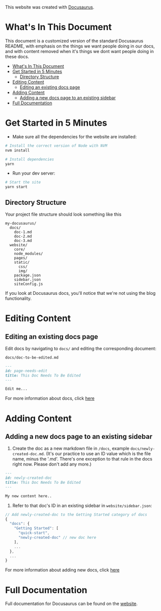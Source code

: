 This website was created with [Docusaurus](https://docusaurus.io/).

# What's In This Document

This document is a customized version of the standard Docusaurus README, with emphasis on the things we want people
doing in our docs, and with content removed when it's things we dont want people doing in these docs.

- [What's In This Document](#whats-in-this-document)
- [Get Started in 5 Minutes](#get-started-in-5-minutes)
  - [Directory Structure](#directory-structure)
- [Editing Content](#editing-content)
  - [Editing an existing docs page](#editing-an-existing-docs-page)
- [Adding Content](#adding-content)
  - [Adding a new docs page to an existing sidebar](#adding-a-new-docs-page-to-an-existing-sidebar)
- [Full Documentation](#full-documentation)

# Get Started in 5 Minutes

- Make sure all the dependencies for the website are installed:

```sh
# Install the correct version of Node with NVM
nvm install

# Install dependencies
yarn
```
- Run your dev server:

```sh
# Start the site
yarn start
```

## Directory Structure

Your project file structure should look something like this

```
my-docusaurus/
  docs/
    doc-1.md
    doc-2.md
    doc-3.md
  website/
    core/
    node_modules/
    pages/
    static/
      css/
      img/
    package.json
    sidebar.json
    siteConfig.js
```

If you look at Docusaurus docs, you'll notice that we're not using the blog functionality.

# Editing Content

## Editing an existing docs page

Edit docs by navigating to `docs/` and editing the corresponding document:

`docs/doc-to-be-edited.md`

```markdown
---
id: page-needs-edit
title: This Doc Needs To Be Edited
---

Edit me...
```

For more information about docs, click [here](https://docusaurus.io/docs/en/navigation)

# Adding Content

## Adding a new docs page to an existing sidebar

1. Create the doc as a new markdown file in `/docs`, example `docs/newly-created-doc.md`. (It's our practice to use an
   ID value which is the file name, minus the '.md'. There's one exception to that rule in the docs right now. Please
   don't add any more.)

```md
---
id: newly-created-doc
title: This Doc Needs To Be Edited
---

My new content here..
```

1. Refer to that doc's ID in an existing sidebar in `website/sidebar.json`:

```javascript
// Add newly-created-doc to the Getting Started category of docs
{
  "docs": {
    "Getting Started": [
      "quick-start",
      "newly-created-doc" // new doc here
    ],
    ...
  },
  ...
}
```

For more information about adding new docs, click [here](https://docusaurus.io/docs/en/navigation)

# Full Documentation

Full documentation for Docusaurus can be found on the [website](https://docusaurus.io/).
